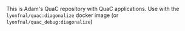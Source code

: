 This is Adam's QuaC repository with QuaC applications. Use with the `lyonfnal/quac:diagonalize` docker image (or `lyonfnal/quac_debug:diagonalize`)